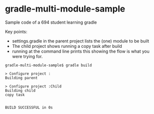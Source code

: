 # gradle-multi-module-sample
Sample code of a 694 student learning gradle

Key points:
* settings.gradle in the parent project lists the (one) module to be built
* The child project shows running a copy task after build
* running at the command line prints this showing the flow is what you were trying for.

```
gradle-multi-module-sample$ gradle build

> Configure project : 
Building parent

> Configure project :Child 
Building child
copy task


BUILD SUCCESSFUL in 0s
```
